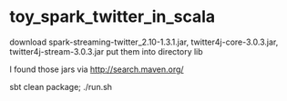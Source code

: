 # toy_spark_twitter_in_scala

download spark-streaming-twitter_2.10-1.3.1.jar, twitter4j-core-3.0.3.jar, twitter4j-stream-3.0.3.jar put them into directory lib 

I found those jars via http://search.maven.org/


sbt clean package; ./run.sh
